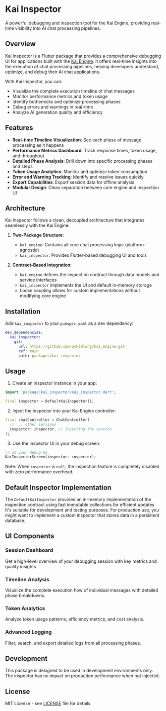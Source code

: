 # Kai Inspector

A powerful debugging and inspection tool for the Kai Engine, providing real-time visibility into AI chat processing pipelines.

## Overview

Kai Inspector is a Flutter package that provides a comprehensive debugging UI for applications built with the [Kai Engine](https://github.com/pckimlong/kai_engine). It offers real-time insights into the execution of chat processing pipelines, helping developers understand, optimize, and debug their AI chat applications.

With Kai Inspector, you can:
- Visualize the complete execution timeline of chat messages
- Monitor performance metrics and token usage
- Identify bottlenecks and optimize processing phases
- Debug errors and warnings in real-time
- Analyze AI generation quality and efficiency

## Features

- **Real-time Timeline Visualization**: See each phase of message processing as it happens
- **Performance Metrics Dashboard**: Track response times, token usage, and throughput
- **Detailed Phase Analysis**: Drill down into specific processing phases and steps
- **Token Usage Analytics**: Monitor and optimize token consumption
- **Error and Warning Tracking**: Identify and resolve issues quickly
- **Export Capabilities**: Export session data for offline analysis
- **Modular Design**: Clean separation between core engine and inspection UI

## Architecture

Kai Inspector follows a clean, decoupled architecture that integrates seamlessly with the Kai Engine:

1. **Two-Package Structure**:
   - `kai_engine`: Contains all core chat processing logic (platform-agnostic)
   - `kai_inspector`: Provides Flutter-based debugging UI and tools

2. **Contract-Based Integration**:
   - `kai_engine` defines the inspection contract through data models and service interfaces
   - `kai_inspector` implements the UI and default in-memory storage
   - Loose coupling allows for custom implementations without modifying core engine

## Installation

Add `kai_inspector` to your `pubspec.yaml` as a dev dependency:

```yaml
dev_dependencies:
  kai_inspector:
    git:
      url: https://github.com/pckimlong/kai_engine.git
      ref: main
      path: packages/kai_inspector
```

## Usage

1. Create an inspector instance in your app:
```dart
import 'package:kai_inspector/kai_inspector.dart';

final inspector = DefaultKaiInspector();
```

2. Inject the inspector into your Kai Engine controller:
```dart
final chatController = ChatController(
  // ... other services
  inspector: inspector, // Injecting the service
);
```

3. Use the inspector UI in your debug screen:
```dart
// In your debug UI
KaiInspectorScreen(inspector: inspector);
```

Note: When `inspector` is `null`, the inspection feature is completely disabled with zero performance overhead.

## Default Inspector Implementation

The `DefaultKaiInspector` provides an in-memory implementation of the inspection contract using fast immutable collections for efficient updates. It's suitable for development and testing purposes. For production use, you might want to implement a custom inspector that stores data in a persistent database.

## UI Components

### Session Dashboard
Get a high-level overview of your debugging session with key metrics and quality insights.

### Timeline Analysis
Visualize the complete execution flow of individual messages with detailed phase breakdowns.

### Token Analytics
Analyze token usage patterns, efficiency metrics, and cost analysis.

### Advanced Logging
Filter, search, and export detailed logs from all processing phases.

## Development

This package is designed to be used in development environments only. The inspector has no impact on production performance when not injected.

## License

MIT License - see [LICENSE](LICENSE) file for details.
